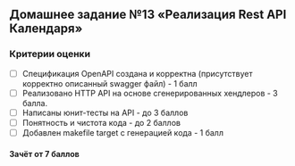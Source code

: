 ## Домашнее задание №13 «Реализация Rest API Календаря»

### Критерии оценки
- [ ] Спецификация OpenAPI создана и корректна (присутствует корректно описанный swagger файл) - 1 балл
- [ ] Реализовано HTTP API на основе сгенерированных хендлеров - 3 балла.
- [ ] Написаны юнит-тесты на API - до 3 баллов
- [ ] Понятность и чистота кода - до 2 баллов
- [ ] Добавлен makefile target с генерацией кода - 1 балл

#### Зачёт от 7 баллов
